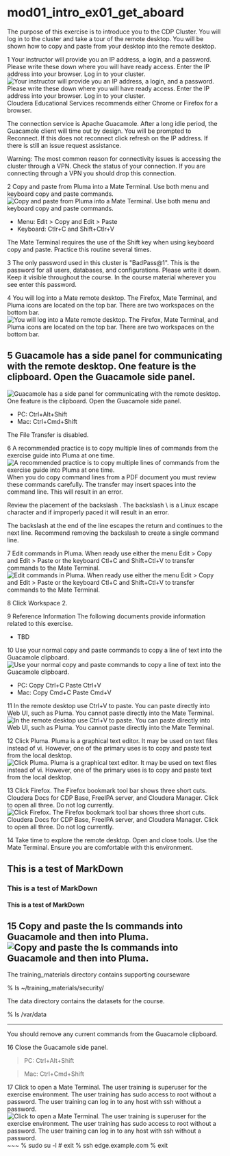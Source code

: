 
# mod01_intro_ex01_get_aboard
The purpose of this exercise is to introduce you to the CDP Cluster. You will log in to the cluster and take a tour of the remote desktop. You will be shown how to copy and paste from your desktop into the remote desktop.

1 Your instructor will provide you an IP address, a login, and a password. Please write these down where you will have ready access. Enter the IP address into your browser. Log in to your cluster.
![Your instructor will provide you an IP address, a login, and a password. Please write these down where you will have ready access. Enter the IP address into your browser. Log in to your cluster.](steps-mod01_intro_ex01_get_aboard1/yICxe5.png)
Cloudera Educational Services recommends either Chrome or Firefox for a browser.

The connection service is Apache Guacamole. After a long idle period, the Guacamole client will time out by design. You will be prompted to Reconnect. If this does not reconnect click refresh on the IP address. If there is still an issue request assistance.

Warning: The most common reason for connectivity issues is accessing the cluster through a VPN. Check the status of your connection. If you are connecting through a VPN you should drop this connection.

2 Copy and paste from Pluma into a Mate Terminal.  Use both menu and keyboard copy and paste commands.
![Copy and paste from Pluma into a Mate Terminal.  Use both menu and keyboard copy and paste commands.](steps-mod01_intro_ex01_get_aboard1/step_1.png)
- Menu: Edit > Copy and Edit > Paste
- Keyboard: Ctlr+C and Shift+Ctlr+V

The Mate Terminal requires the use of the Shift key when using keyboard copy and paste. Practice this routine several times.

3 The only password used in this cluster is "BadPass@1". This is the password for all users, databases, and configurations. Please write it down. Keep it visible throughout the course. In the course material wherever you see <password> enter this password.

4 You will log into a Mate remote desktop. The Firefox, Mate Terminal, and Pluma icons are located on the top bar. There are two workspaces on the bottom bar.
![You will log into a Mate remote desktop. The Firefox, Mate Terminal, and Pluma icons are located on the top bar. There are two workspaces on the bottom bar.](steps-mod01_intro_ex01_get_aboard1/step_3.png)

## 5 Guacamole has a side panel for communicating with the remote desktop. One feature is the clipboard. Open the Guacamole side panel.
![Guacamole has a side panel for communicating with the remote desktop. One feature is the clipboard. Open the Guacamole side panel. ](steps-mod01_intro_ex01_get_aboard1/step_4.png)
- PC: Ctrl+Alt+Shift
- Mac: Ctrl+Cmd+Shift

The File Transfer is disabled.

6 A recommended practice is to copy multiple lines of commands from the exercise guide into Pluma at one time.  
![A recommended practice is to copy multiple lines of commands from the exercise guide into Pluma at one time.  ](steps-mod01_intro_ex01_get_aboard1/step_5.png)
When you do copy command lines from a PDF document you must review these commands carefully. The transfer may insert spaces into the command line. This will result in an error.

Review the placement of the backslash \. The backslash \ is a Linux escape character and if improperly paced it will result in an error.

The backslash at the end of the line escapes the return and continues to the next line. Recommend removing the backslash to create a single command line.

7 Edit commands in Pluma. When ready use either the menu Edit > Copy and Edit > Paste or the keyboard Ctl+C and Shift+Ctl+V to transfer commands to the Mate Terminal.
![Edit commands in Pluma. When ready use either the menu Edit > Copy and Edit > Paste or the keyboard Ctl+C and Shift+Ctl+V to transfer commands to the Mate Terminal.](steps-mod01_intro_ex01_get_aboard1/step_6.png)

8 Click Workspace 2.

9 Reference Information
The following documents provide information related to this exercise.

- TBD

10 Use your normal copy and paste commands to copy a line of text into the Guacamole clipboard.
![Use your normal copy and paste commands to copy a line of text into the Guacamole clipboard. ](steps-mod01_intro_ex01_get_aboard1/step_9.png)
- PC: Copy Ctrl+C Paste Ctrl+V
- Mac: Copy Cmd+C Paste Cmd+V

11 In the remote desktop use Ctrl+V to paste. You can paste directly into Web UI, such as Pluma. You cannot paste directly into the Mate Terminal.
![In the remote desktop use Ctrl+V to paste. You can paste directly into Web UI, such as Pluma. You cannot paste directly into the Mate Terminal.](steps-mod01_intro_ex01_get_aboard1/step_10.png)

12 Click Pluma. Pluma is a graphical text editor. It may be used on text files instead of vi. However, one of the primary uses is to copy and paste text from the local desktop.
![Click Pluma. Pluma is a graphical text editor. It may be used on text files instead of vi. However, one of the primary uses is to copy and paste text from the local desktop.](steps-mod01_intro_ex01_get_aboard1/step_11.png)

13 Click Firefox. The Firefox bookmark tool bar shows three short cuts. Cloudera Docs for CDP Base, FreeIPA server, and Cloudera Manager. Click to open all three. Do not log currently.
![Click Firefox. The Firefox bookmark tool bar shows three short cuts. Cloudera Docs for CDP Base, FreeIPA server, and Cloudera Manager. Click to open all three. Do not log currently.](steps-mod01_intro_ex01_get_aboard1/step_12.png)

14 Take time to explore the remote desktop. Open and close tools. Use the Mate Terminal. Ensure you are comfortable with this environment.
## This is a test of MarkDown

### This is a test of MarkDown

#### This is a test of MarkDown

15 Copy and paste the ls commands into Guacamole and then into Pluma.
![Copy and paste the ls commands into Guacamole and then into Pluma. ](steps-mod01_intro_ex01_get_aboard1/step_14.png)
------

The training_materials directory contains supporting courseware

% ls ~/training_materials/security/

The data directory contains the datasets for the course.

% ls /var/data

------

You should remove any current commands from the Guacamole clipboard.

16 Close the Guacamole side panel.
> PC: Ctrl+Alt+Shift

> Mac: Ctrl+Cmd+Shift

17 Click to open a Mate Terminal. The user training is superuser for the exercise environment. The user training has sudo access to root without a password. The user training can log in to any host with ssh without a password.
![Click to open a Mate Terminal. The user training is superuser for the exercise environment. The user training has sudo access to root without a password. The user training can log in to any host with ssh without a password.](steps-mod01_intro_ex01_get_aboard1/step_16.png)
    ~~~
    % sudo su -l
    # exit
    % ssh edge.example.com
    % exit
